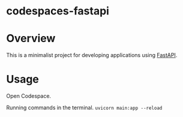 # codespaces-fastapi

# Overview

This is a minimalist project for developing applications using [FastAPI](https://fastapi.tiangolo.com/ja/).

# Usage

Open Codespace.

Running commands in the terminal.
`uvicorn main:app --reload`

